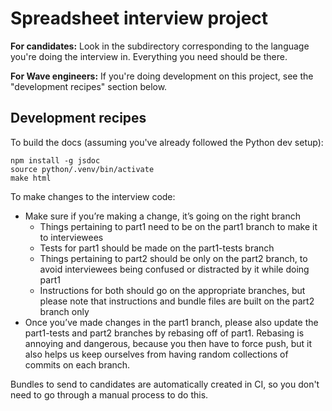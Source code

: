 # Spreadsheet interview project

**For candidates:** Look in the subdirectory corresponding to the language
you're doing the interview in. Everything you need should be there.

**For Wave engineers:** If you're doing development on this project, see the
"development recipes" section below.

## Development recipes

To build the docs (assuming you've already followed the Python dev setup):

```
npm install -g jsdoc
source python/.venv/bin/activate
make html
```

To make changes to the interview code:

* Make sure if you’re making a change, it’s going on the right branch
    * Things pertaining to part1 need to be on the part1 branch to make it to interviewees
    * Tests for part1 should be made on the part1-tests branch
    * Things pertaining to part2 should be only on the part2 branch, to avoid interviewees being confused or distracted by it while doing part1
    * Instructions for both should go on the appropriate branches, but please note that instructions and bundle files are built on the part2 branch only
* Once you’ve made changes in the part1 branch, please also update the part1-tests and part2 branches by rebasing off of part1.  Rebasing is annoying and dangerous, because you then have to force push, but it also helps us keep ourselves from having random collections of commits on each branch.

Bundles to send to candidates are automatically created in CI, so you don't need to go through a manual process to do this.